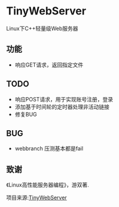TinyWebServer
===============

Linux下C++轻量级Web服务器

功能
---------------
* 响应GET请求，返回指定文件

TODO
---------------
* 响应POST请求，用于实现账号注册，登录
* 添加基于时间轮的定时器处理非活动链接
* 修复BUG

BUG
---------------
* webbranch 压测基本都是fail

致谢
---------------
《Linux高性能服务器编程》，游双著.

项目来源:[TinyWebServer](https://github.com/qinguoyi/TinyWebServer/)

